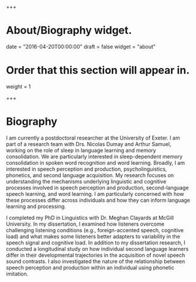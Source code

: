 +++

# About/Biography widget.
date = "2016-04-20T00:00:00"
draft = false
widget = "about"

# Order that this section will appear in.
weight = 1

+++

# Biography
I am currently a postdoctoral researcher at the University of Exeter. I am part of a research team with Drs. Nicolas Dumay and Arthur Samuel, working on the role of sleep in language learning and memory consolidation. We are particularly interested in sleep-dependent memory consolidation in spoken word recognition and word learning. Broadly, I am interested in speech perception and production, psycholinguistics, phonetics, and second language acquisition. My research focuses on understanding the mechanisms underlying linguistic and cognitive processes involved in speech perception and production, second-language speech learning, and word learning. I am particularly concerned with how these processes differ across individuals and how they can inform language learning and processing.

I completed my PhD in Linguistics with Dr. Meghan Clayards at McGill University. In my dissertation, I examined how listeners overcome challenging listening conditions (e.g., foreign-accented speech, cognitive load) and what makes some listeners better adapters to variability in the speech signal and cognitive load. In addition to my dissertation research, I conducted a longitudinal study on how individual second language learners differ in their developmental trajectories in the acquisition of novel speech sound contrasts. I also investigated the nature of the relationship between speech perception and production within an individual using phonetic imitation.